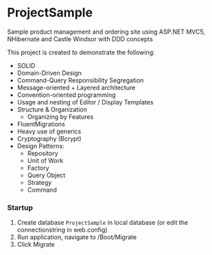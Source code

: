 # ProjectSample
Sample product management and ordering site using ASP.NET MVC5, NHibernate and Castle Windsor with DDD concepts

This project is created to demonstrate the following:

* SOLID
* Domain-Driven Design
* Command-Query Responsibility Segregation
* Message-oriented + Layered architecture
* Convention-oriented programming
* Usage and nesting of Editor / Display Templates
* Structure & Organization
  * Organizing by Features
* FluentMigrations
* Heavy use of generics
* Cryptography (Bcrypt)
* Design Patterns:
  * Repository
  * Unit of Work
  * Factory
  * Query Object
  * Strategy
  * Command
  
### Startup
1. Create database `ProjectSample` in local database (or edit the connectionstring in web.config)
2. Run application, navigate to /Boot/Migrate
3. Click Migrate
